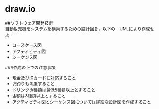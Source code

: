 # draw.io
##ソフトウェア開発技術  
自動販売機をシステムを構築するための設計図を，以下の　UMLにより作成せよ  

* ユースケース図
* アクティビティ図
* シーケンス図

###作成の上での注意事項
* 現金及びICカードに対応すること
* お釣りも考慮すること
* ドリンクの種類は最低5種類以上とすること
* 金額は3種類以上とすること
* アクティビティ図とシーケンス図については詳細な設計図を作成すること
